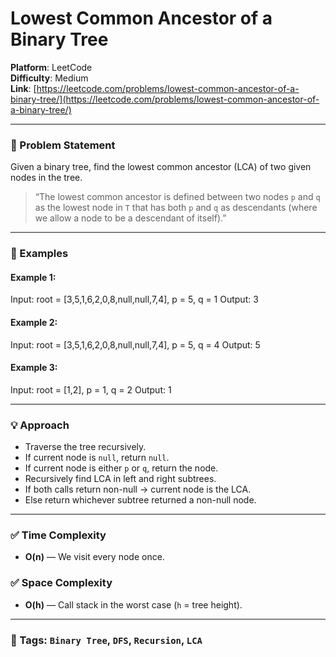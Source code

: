 # Lowest Common Ancestor of a Binary Tree

**Platform**: LeetCode  
**Difficulty**: Medium  
**Link**: [https://leetcode.com/problems/lowest-common-ancestor-of-a-binary-tree/](https://leetcode.com/problems/lowest-common-ancestor-of-a-binary-tree/)

---

### 🧠 Problem Statement

Given a binary tree, find the lowest common ancestor (LCA) of two given nodes in the tree.

> “The lowest common ancestor is defined between two nodes `p` and `q` as the lowest node in `T` that has both `p` and `q` as descendants (where we allow a node to be a descendant of itself).”

---

### 🧪 Examples

#### Example 1:
Input: root = [3,5,1,6,2,0,8,null,null,7,4], p = 5, q = 1
Output: 3

#### Example 2:
Input: root = [3,5,1,6,2,0,8,null,null,7,4], p = 5, q = 4
Output: 5

#### Example 3:
Input: root = [1,2], p = 1, q = 2
Output: 1

---

### 💡 Approach

- Traverse the tree recursively.
- If current node is `null`, return `null`.
- If current node is either `p` or `q`, return the node.
- Recursively find LCA in left and right subtrees.
- If both calls return non-null → current node is the LCA.
- Else return whichever subtree returned a non-null node.

---

### ✅ Time Complexity

- **O(n)** — We visit every node once.

### ✅ Space Complexity

- **O(h)** — Call stack in the worst case (`h` = tree height).

---

### 📌 Tags: `Binary Tree`, `DFS`, `Recursion`, `LCA`
